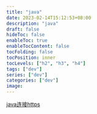 ```yaml
---
title: "java"
date: 2023-02-14T15:12:53+08:00
description: "java"
draft: false
hideToc: false
enableToc: true
enableTocContent: false
tocFolding: false
tocPosition: inner
tocLevels: ["h2", "h3", "h4"]
tags: ["dev"]
series: ["dev"]
categories: ["dev"]
image:
---
```

[java连接https](https://www.cnblogs.com/qq931399960/p/11904157.html)